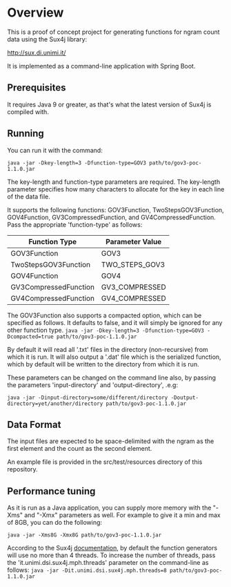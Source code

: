 # Overview

This is a proof of concept project for generating functions for ngram count data using the Sux4j library:

http://sux.di.unimi.it/

It is implemented as a command-line application with Spring Boot.

## Prerequisites
It requires Java 9 or greater, as that's what the latest version of Sux4j is compiled with.

## Running
You can run it with the command:

`java -jar -Dkey-length=3 -Dfunction-type=GOV3 path/to/gov3-poc-1.1.0.jar`

The key-length and function-type parameters are required.  The key-length parameter specifies how many characters to allocate for the key in each line of the data file.

It supports the following functions: GOV3Function, TwoStepsGOV3Function, GOV4Function, GV3CompressedFunction, and GV4CompressedFunction.  Pass the appropriate 'function-type' as follows:

Function Type | Parameter Value
--- | ---
GOV3Function | GOV3
TwoStepsGOV3Function | TWO_STEPS_GOV3
GOV4Function | GOV4
GV3CompressedFunction | GV3_COMPRESSED
GV4CompressedFunction | GV4_COMPRESSED

The GOV3Function also supports a compacted option, which can be specified as follows.  It defaults to false, and it will simply be ignored for any other function type.
`java -jar -Dkey-length=3 -Dfunction-type=GOV3 -Dcompacted=true path/to/gov3-poc-1.1.0.jar`

By default it will read all '.txt' files in the directory (non-recursive) from which it is run.
It will also output a '.dat' file which is the serialized function, which by default will be written to the directory from which it is run.

These parameters can be changed on the command line also, by passing the parameters 'input-directory' and 'output-directory', .e.g:

`java -jar -Dinput-directory=some/different/directory -Doutput-directory=yet/another/directory path/to/gov3-poc-1.1.0.jar`

## Data Format
The input files are expected to be space-delimited with the ngram as the first element and the count as the second element.

An example file is provided in the src/test/resources directory of this repository.

## Performance tuning

As it is run as a Java application, you can supply more memory with the "-Xms" and "-Xmx" parameters as well.  For example to give it a min and max of 8GB, you can do the following:

`java -jar -Xms8G -Xmx8G path/to/gov3-poc-1.1.0.jar`

According to the Sux4j [documentation](http://sux.di.unimi.it/docs/it/unimi/dsi/sux4j/mph/GOV3Function.html), by default the function generators will use no more than 4 threads.  To increase the number of threads, pass the 'it.unimi.dsi.sux4j.mph.threads' parameter on the command-line as follows:
`java -jar -Dit.unimi.dsi.sux4j.mph.threads=8 path/to/gov3-poc-1.1.0.jar`